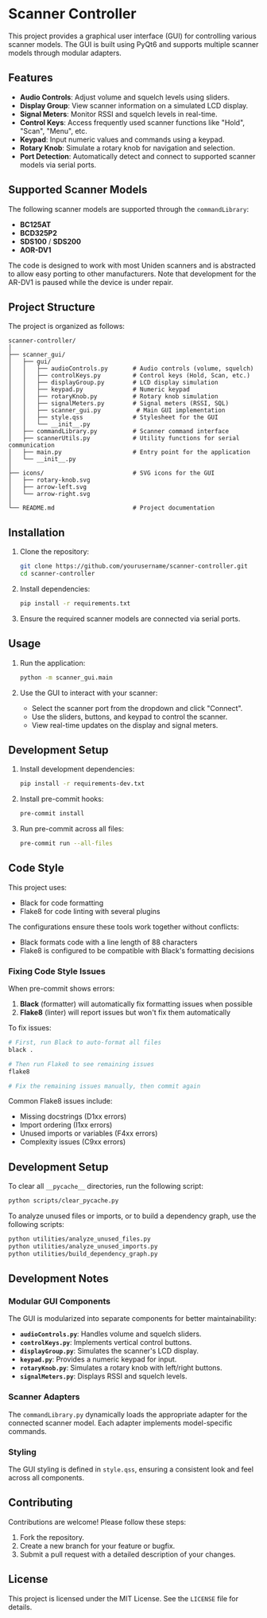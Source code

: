 # Scanner Controller

This project provides a graphical user interface (GUI) for controlling various scanner models. The GUI is built using PyQt6 and supports multiple scanner models through modular adapters.

## Features

- **Audio Controls**: Adjust volume and squelch levels using sliders.
- **Display Group**: View scanner information on a simulated LCD display.
- **Signal Meters**: Monitor RSSI and squelch levels in real-time.
- **Control Keys**: Access frequently used scanner functions like "Hold", "Scan", "Menu", etc.
- **Keypad**: Input numeric values and commands using a keypad.
- **Rotary Knob**: Simulate a rotary knob for navigation and selection.
- **Port Detection**: Automatically detect and connect to supported scanner models via serial ports.

## Supported Scanner Models

The following scanner models are supported through the `commandLibrary`:

- **BC125AT**
- **BCD325P2**
- **SDS100** / **SDS200**
- **AOR-DV1**

The code is designed to work with most Uniden scanners and is abstracted to allow easy porting to other manufacturers. Note that development for the AR-DV1 is paused while the device is under repair.

## Project Structure

The project is organized as follows:

```
scanner-controller/
│
├── scanner_gui/
│   ├── gui/
│   │   ├── audioControls.py       # Audio controls (volume, squelch)
│   │   ├── controlKeys.py         # Control keys (Hold, Scan, etc.)
│   │   ├── displayGroup.py        # LCD display simulation
│   │   ├── keypad.py              # Numeric keypad
│   │   ├── rotaryKnob.py          # Rotary knob simulation
│   │   ├── signalMeters.py        # Signal meters (RSSI, SQL)
│   │   ├── scanner_gui.py          # Main GUI implementation
│   │   ├── style.qss              # Stylesheet for the GUI
│   │   └── __init__.py
│   ├── commandLibrary.py          # Scanner command interface
│   ├── scannerUtils.py            # Utility functions for serial communication
│   ├── main.py                    # Entry point for the application
│   └── __init__.py
│
├── icons/                         # SVG icons for the GUI
│   ├── rotary-knob.svg
│   ├── arrow-left.svg
│   └── arrow-right.svg
│
└── README.md                      # Project documentation
```

## Installation

1. Clone the repository:

   ```bash
   git clone https://github.com/yourusername/scanner-controller.git
   cd scanner-controller
   ```

2. Install dependencies:

   ```bash
   pip install -r requirements.txt
   ```

3. Ensure the required scanner models are connected via serial ports.

## Usage

1. Run the application:

   ```bash
   python -m scanner_gui.main
   ```

2. Use the GUI to interact with your scanner:
   - Select the scanner port from the dropdown and click "Connect".
   - Use the sliders, buttons, and keypad to control the scanner.
   - View real-time updates on the display and signal meters.

## Development Setup

1. Install development dependencies:

   ```bash
   pip install -r requirements-dev.txt
   ```

2. Install pre-commit hooks:

   ```bash
   pre-commit install
   ```

3. Run pre-commit across all files:
   ```bash
   pre-commit run --all-files
   ```

## Code Style

This project uses:

- Black for code formatting
- Flake8 for code linting with several plugins

The configurations ensure these tools work together without conflicts:

- Black formats code with a line length of 88 characters
- Flake8 is configured to be compatible with Black's formatting decisions

### Fixing Code Style Issues

When pre-commit shows errors:

1. **Black** (formatter) will automatically fix formatting issues when possible
2. **Flake8** (linter) will report issues but won't fix them automatically

To fix issues:

```bash
# First, run Black to auto-format all files
black .

# Then run Flake8 to see remaining issues
flake8

# Fix the remaining issues manually, then commit again
```

Common Flake8 issues include:

- Missing docstrings (D1xx errors)
- Import ordering (I1xx errors)
- Unused imports or variables (F4xx errors)
- Complexity issues (C9xx errors)

## Development Setup

To clear all `__pycache__` directories, run the following script:

```bash
python scripts/clear_pycache.py
```

To analyze unused files or imports, or to build a dependency graph, use the following scripts:

```bash
python utilities/analyze_unused_files.py
python utilities/analyze_unused_imports.py
python utilities/build_dependency_graph.py
```

## Development Notes

### Modular GUI Components

The GUI is modularized into separate components for better maintainability:

- **`audioControls.py`**: Handles volume and squelch sliders.
- **`controlKeys.py`**: Implements vertical control buttons.
- **`displayGroup.py`**: Simulates the scanner's LCD display.
- **`keypad.py`**: Provides a numeric keypad for input.
- **`rotaryKnob.py`**: Simulates a rotary knob with left/right buttons.
- **`signalMeters.py`**: Displays RSSI and squelch levels.

### Scanner Adapters

The `commandLibrary.py` dynamically loads the appropriate adapter for the connected scanner model. Each adapter implements model-specific commands.

### Styling

The GUI styling is defined in `style.qss`, ensuring a consistent look and feel across all components.

## Contributing

Contributions are welcome! Please follow these steps:

1. Fork the repository.
2. Create a new branch for your feature or bugfix.
3. Submit a pull request with a detailed description of your changes.

## License

This project is licensed under the MIT License. See the `LICENSE` file for details.
